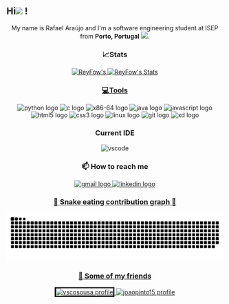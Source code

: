 <h2 align="left">Hi<img src="https://emojis.slackmojis.com/emojis/images/1577305505/7373/hand_wave.gif?1577305505" width="35" /> !</h2>

<div align="center">
  
  <p> My name is Rafael Araújo and I'm a software engineering student at ISEP from <b>Porto, Portugal</b> <img src="https://user-images.githubusercontent.com/107275079/215307237-c38ad7fe-6c2b-49cd-a3f9-91b42b36ccf4.png" width="17" />. </p>
  
  ### 📈Stats
  
  <a href="https://github.com/ReyFow/ReyFow">
    <img src="https://github-readme-stats.vercel.app/api?username=reyfow&show_icons=true&line_height=20&count_private=true&title_color=8c1aff&text_color=ffffff&bg_color=1d1f21&border_color=000000" alt="ReyFow's"/>
  </a>
  <a href="https://github.com/ReyFow/ReyFow">
    <img src="https://github-readme-stats.vercel.app/api/top-langs/?username=reyfow&layout=compact&title_color=8c1aff&text_color=ffffff&bg_color=1d1f21&border_color=000000&langs_count=6" alt="ReyFow's Stats"/>
    
   ### 💻Tools 
    
  </a>
  <img src="https://cdn.jsdelivr.net/gh/devicons/devicon/icons/python/python-original.svg" height='40' alt="python logo"  />
  <img src="https://cdn.jsdelivr.net/gh/devicons/devicon/icons/c/c-original.svg" height='40' alt="c logo"  />
  <img src="https://user-images.githubusercontent.com/5421823/62779159-4cf76880-baaa-11e9-8318-e20a1aaa913a.png" height='49' alt="x86-64 logo"  />
  <img src="https://cdn.jsdelivr.net/gh/devicons/devicon/icons/java/java-original.svg" height='40' alt="java logo"  />
  <img src="https://cdn.jsdelivr.net/gh/devicons/devicon/icons/javascript/javascript-original.svg" height='40' alt="javascript logo"  />
  <img src="https://cdn.jsdelivr.net/gh/devicons/devicon/icons/html5/html5-original.svg" height='40' alt="html5 logo"  />
  <img src="https://cdn.jsdelivr.net/gh/devicons/devicon/icons/css3/css3-original.svg" height='40' alt="css3 logo"  />
  <img src="https://cdn.jsdelivr.net/gh/devicons/devicon/icons/linux/linux-original.svg" height='40' alt="linux logo"  />
  <img src="https://cdn.jsdelivr.net/gh/devicons/devicon/icons/git/git-original.svg" height='40' alt="git logo"  />
  <img src="https://cdn.jsdelivr.net/gh/devicons/devicon/icons/xd/xd-plain.svg" height='40' alt="xd logo"  />
  </a>
  
  ### Current IDE
  
  <img src='https://cdn.jsdelivr.net/gh/devicons/devicon/icons/vscode/vscode-original.svg' alt='vscode' height='30' />
  
  ### 📫 How to reach me
  
  <a href="mailto:rafaraujo589@gmail.com" target="_blank">
    <img src="https://raw.githubusercontent.com/maurodesouza/profile-readme-generator/master/src/assets/icons/social/gmail/default.svg" height="38" alt="gmail logo" />
  <a href="https://www.linkedin.com/in/rafael-araújo-35ba30259" target="_blank">
    <img src="https://cdn.jsdelivr.net/gh/devicons/devicon/icons/linkedin/linkedin-original.svg" height='40' alt="linkedin logo"  /> 
    
   ### 🐍 Snake eating contribution graph 🐍
    
  ![Snake animation](https://github.com/ReyFow/ReyFow/blob/output/github-contribution-grid-snake.svg)
    
   ### 💩 Some of my friends

   <a href="https://github.com/vscosousa" target="_blank">
      <img src="https://avatars.githubusercontent.com/u/107275037?v=4" height="40" border="3" alt="vscosousa profile"  />
   <a href="https://github.com/joaopinto15" target="_blank">
      <img src="https://avatars.githubusercontent.com/u/86107009?v=4" height="40" alt="joaopinto15 profile"  />
    
</div>
